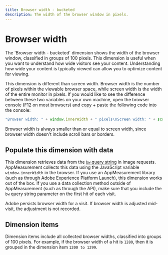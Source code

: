 ```yaml
---
title: Browser width - bucketed
description: The width of the browser window in pixels.
---
```


# Browser width

The 'Browser width - bucketed' dimension shows the width of the browser window, classified in groups of 100 pixels. This dimension is useful when you want to understand how wide visitors see your content. Understanding how wide your content is typically viewed can allow you to optimize content for viewing.

This dimension is different than screen width. Browser width is the number of pixels within the viewable browser space, while screen width is the width of the entire monitor in pixels. If you would like to see the difference between these two variables on your own machine, open the browser console (F12 on most browsers) and copy + paste the following code into the console:

```javascript
"Browser width: " + window.innerWidth + " pixels\nScreen width: " + screen.width + " pixels";
```

Browser width is always smaller than or equal to screen width, since browser width doesn't include scroll bars or borders.

## Populate this dimension with data

This dimension retrieves data from the [`bw` query string](/help/implement/validate/query-parameters.md) in image requests. AppMeasurement collects this data using the JavaScript variable `window.innerWidth` in the browser. If you use an AppMeasurement library (such as through Adobe Experience Platform Launch), this dimension works out of the box. If you use a data collection method outside of AppMeasurement (such as through the API), make sure that you include the `bw` query string parameter on the first hit of each visit.

Adobe persists browser width for a visit. If browser width is adjusted mid-visit, the adjustment is not recorded.

## Dimension items

Dimension items include all collected browser widths, classified into groups of 100 pixels. For example, if the browser width of a hit is `1280`, then it is grouped in the dimension item `1200 to 1299`.
